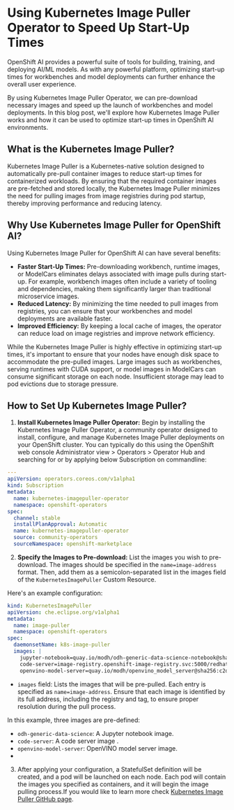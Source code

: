 # Using Kubernetes Image Puller Operator to Speed Up Start-Up Times

OpenShift AI provides a powerful suite of tools for building, training, and deploying AI/ML models. As with any powerful platform, optimizing start-up times for workbenches and model deployments can further enhance the overall user experience.

By using Kubernetes Image Puller Operator, we can pre-download necessary images and speed up the launch of workbenches and model deployments. In this blog post, we'll explore how Kubernetes Image Puller works and how it can be used to optimize start-up times in OpenShift AI environments.

## What is the Kubernetes Image Puller?

Kubernetes Image Puller is a Kubernetes-native solution designed to automatically pre-pull container images to reduce start-up times for containerized workloads. By ensuring that the required container images are pre-fetched and stored locally, the Kubernetes Image Puller minimizes the need for pulling images from image registries during pod startup, thereby improving performance and reducing latency. 

## Why Use Kubernetes Image Puller for OpenShift AI?

Using Kubernetes Image Puller for OpenShift AI can have several benefits:

- **Faster Start-Up Times:** Pre-downloading workbench, runtime images, or ModelCars eliminates delays associated with image pulls during start-up. For example, workbench images often include a variety of tooling and dependencies, making them significantly larger than traditional microservice images.
- **Reduced Latency:** By minimizing the time needed to pull images from registries, you can ensure that your workbenches and model deployments are available faster.
- **Improved Efficiency:** By keeping a local cache of images, the operator can reduce load on image registries and improve network efficiency.

While the Kubernetes Image Puller is highly effective in optimizing start-up times, it's important to ensure that your nodes have enough disk space to accommodate the pre-pulled images. Large images such as workbenches, serving runtimes with CUDA support, or model images in ModelCars can consume significant storage on each node. Insufficient storage may lead to pod evictions due to storage pressure.

## How to Set Up Kubernetes Image Puller?

1) **Install Kubernetes Image Puller Operator:** Begin by installing the Kubernetes Image Puller Operator, a community operator designed to install, configure, and manage Kubernetes Image Puller deployments on your OpenShift cluster. You can typically do this using the OpenShift web console Administrator view > Operators > Operator Hub and searching for or by applying below Subscription on commandline:
   
```yaml
---
apiVersion: operators.coreos.com/v1alpha1
kind: Subscription
metadata:
  name: kubernetes-imagepuller-operator
  namespace: openshift-operators
spec:
  channel: stable
  installPlanApproval: Automatic
  name: kubernetes-imagepuller-operator
  source: community-operators
  sourceNamespace: openshift-marketplace
```

2) **Specify the Images to Pre-download:** List the images you wish to pre-download. The images should be specified in the `name=image-address` format. Then, add them as a semicolon-separated list in the images field of the `KubernetesImagePuller` Custom Resource.

Here's an example configuration:

```yaml
kind: KubernetesImagePuller
apiVersion: che.eclipse.org/v1alpha1
metadata:
  name: image-puller
  namespace: openshift-operators
spec:
  daemonsetName: k8s-image-puller
  images: |
    jupyter-notebook=quay.io/modh/odh-generic-data-science-notebook@sha256:36454fcf796ea284b1e551469fa1705d64c4b2698a8bf9df82a84077989faf5e;
    code-server=image-registry.openshift-image-registry.svc:5000/redhat-ods-applications/code-server-notebook:2024.2;
    openvino-model-server=quay.io/modh/openvino_model_server@sha256:c2d063dc4085455aae87f0d94e63cb7d88ba772662e888cb28f46226a8ac4542
```


- `images` field: Lists the images that will be pre-pulled. Each entry is specified as `name=image-address`. Ensure that each image is identified by its full address, including the registry and tag, to ensure proper resolution during the pull process.

In this example, three images are pre-defined:

- `odh-generic-data-science`: A Jupyter notebook image.
- `code-server`: A code server image .
- `openvino-model-server`: OpenVINO model server image.
- 

3) After applying your configuration, a StatefulSet definition will be created, and a pod will be launched on each node. Each pod will contain the images you specified as containers, and it will begin the image pulling process.If you would like to learn more check [Kubernetes Image Puller GitHub page](https://github.com/che-incubator/kubernetes-image-puller).
